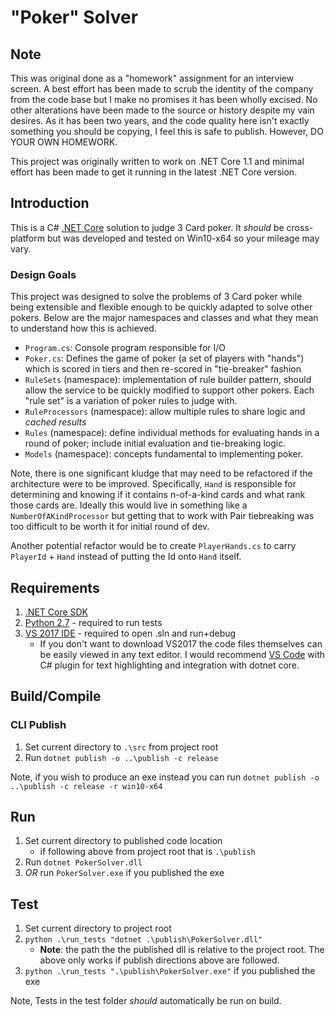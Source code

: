 # "Poker" Solver

## Note

This was original done as a "homework" assignment for an interview screen. A best effort has been made to scrub the identity of the company from the code base but I make no promises it has been wholly excised.  No other alterations have been made to the source or history despite my vain desires. As it has been two years, and the code quality here isn't exactly something you should be copying, I feel this is safe to publish. However, DO YOUR OWN HOMEWORK.

This project was originally written to work on .NET Core 1.1 and minimal effort has been made to get it running in the latest .NET Core version.

## Introduction

This is a C# [.NET Core](https://github.com/dotnet/core) solution to judge 3 Card poker. It _should_ be cross-platform but was developed and tested on Win10-x64 so your mileage may vary.

### Design Goals

This project was designed to solve the problems of 3 Card poker while being extensible and flexible enough to be quickly adapted to solve other pokers. Below are the major namespaces and classes and what they mean to understand how this is achieved.

* `Program.cs`: Console program responsible for I/O
* `Poker.cs`: Defines the game of poker (a set of players with "hands") which is scored in tiers and then re-scored in "tie-breaker" fashion
* `RuleSets` (namespace): implementation of rule builder pattern, should allow the service to be quickly modified to support other pokers. Each "rule set" is a variation of poker rules to judge with.
* `RuleProcessors` (namespace): allow multiple rules to share logic and _cached results_
* `Rules` (namespace): define individual methods for evaluating hands in a round of poker; include initial evaluation and tie-breaking logic.
* `Models` (namespace): concepts fundamental to implementing poker.

Note, there is one significant kludge that may need to be refactored if the architecture were to be improved. Specifically, `Hand` is responsible for determining and knowing if it contains n-of-a-kind cards and what rank those cards are. Ideally this would live in something like a `NumberOfAKindProcessor` but getting that to work with Pair tiebreaking was too difficult to be worth it for initial round of dev.

Another potential refactor would be to create `PlayerHands.cs` to carry `PlayerId` + `Hand` instead of putting the Id onto `Hand` itself.

## Requirements
1. [.NET Core SDK](https://www.microsoft.com/net/download/core)
2. [Python 2.7](https://www.python.org/downloads/) - required to run tests
3. [VS 2017 IDE](https://www.visualstudio.com/downloads/) - required to open .sln and run+debug
   * If you don't want to download VS2017 the code files themselves can be easily viewed in any text editor. I would recommend [VS Code](https://code.visualstudio.com/?wt.mc_id=vscom_downloads) with C# plugin for text highlighting and integration with dotnet core.

## Build/Compile

### CLI Publish
1. Set current directory to `.\src` from project root
2. Run `dotnet publish -o ..\publish -c release`

Note, if you wish to produce an exe instead you can run `dotnet publish -o ..\publish -c release -r win10-x64`

## Run
1. Set current directory to published code location
   * if following above from project root that is `.\publish`
2. Run `dotnet PokerSolver.dll`
3. *OR* run `PokerSolver.exe` if you published the exe

## Test
1. Set current directory to project root
2. `python .\run_tests "dotnet .\publish\PokerSolver.dll"`
	* **Note**: the path the the published dll is relative to the project root. The above only works if publish directions above are followed. 
3. `python .\run_tests ".\publish\PokerSolver.exe"` if you published the exe

Note, Tests in the test folder _should_ automatically be run on build.

